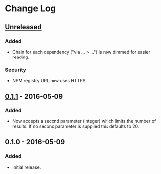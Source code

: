 # Change Log

## [Unreleased]
### Added
- Chain for each dependency ("via ... > ...") is now dimmed for easier reading.

### Security
- NPM registry URL now uses HTTPS.

## [0.1.1] - 2016-05-09
### Added
- Now accepts a second parameter (integer) which limits the number of results. If no second parameter is supplied this defaults to 20.

## 0.1.0 - 2016-05-09
### Added
- Initial release.

[Unreleased]: https://github.com/bengummer/depception/compare/v0.1.1...HEAD
[0.1.1]: https://github.com/bengummer/depception/compare/v0.1.0...v0.1.1
